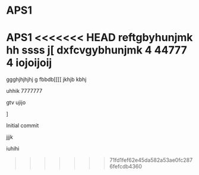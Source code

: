# APS1
 APS1
<<<<<<< HEAD
reftgbyhunjmk
hh
ssss
j[
dxfcvgybhunjmk
4
44777
4
iojoijoij
=======
ggghjhjhjhj g fbbdb[[[[
jkhjb
kbhj

uhhik
7777777


gtv
ujijo

]




Initial commit





jjjk



iuhihi

>>>>>>> 71fd1fef62e45da582a53ae0fc2876fefcdb4360
